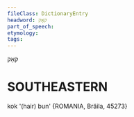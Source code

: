 ```yaml
---
fileClass: DictionaryEntry
headword: קאָק
part_of_speech: 
etymology: 
tags: 
---
```

קאָק

SOUTHEASTERN
==============

kok '(hair) bun' {ROMANIA, Brăila, 45273}
